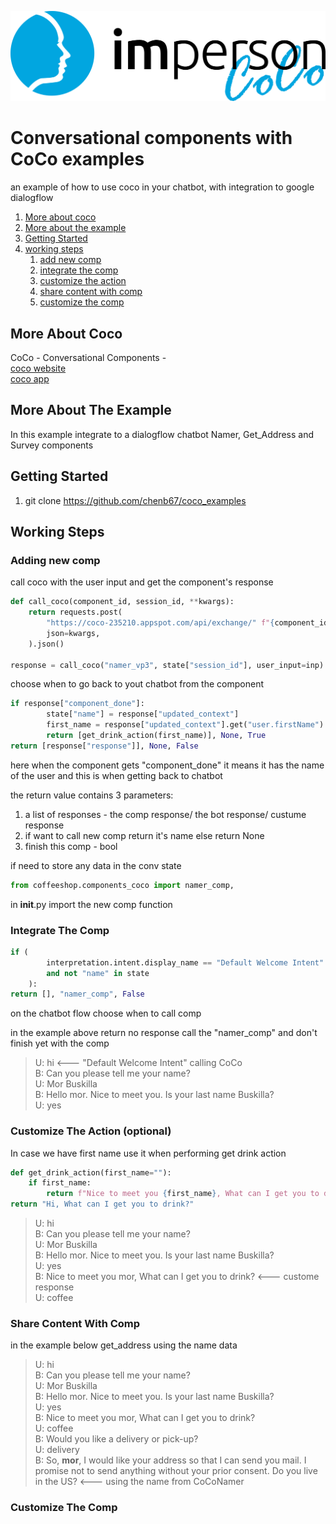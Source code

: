![alt text](imperson_logo_black.png)

# Conversational components with CoCo examples

an example of how to use coco in your chatbot, with integration to google dialogflow

1. [More about coco](#MoreAboutCoco)
2. [More about the example](#MoreAboutExample)
3. [Getting Started](#GettingStarted)
4. [working steps](#GettingStarted)
    1. [add new comp](#subparagraph1)
    2. [integrate the comp](#IntegrateComp)
    3. [customize the action](#CustomizeAction)
    4. [share content with comp](#ShareContent)
    5. [customize the comp](#CustomizeComp)

## More About Coco <a name="MoreAboutCoco"></a>
CoCo - Conversational Components -   
[coco website](https://www.coco.imperson.com/)  
[coco app](https://app.coco.imperson.com/)  

## More About The Example <a name="MorAboutExample"></a>
In this example integrate to a dialogflow chatbot Namer, Get_Address and Survey components 

## Getting Started<a name="GettingStarted"></a>
1. git clone https://github.com/chenb67/coco_examples


## Working Steps <a name="GettingStarted"></a>

### Adding new comp <a name="subparagraph1"></a>
call coco with the user input and get the component's response

```python
def call_coco(component_id, session_id, **kwargs):
    return requests.post(
        "https://coco-235210.appspot.com/api/exchange/" f"{component_id}/{session_id}",
        json=kwargs,
    ).json()

response = call_coco("namer_vp3", state["session_id"], user_input=inp)
```

choose when to go back to yout chatbot from the component

```python
if response["component_done"]:
        state["name"] = response["updated_context"]
        first_name = response["updated_context"].get("user.firstName")
        return [get_drink_action(first_name)], None, True
return [response["response"]], None, False
```
here when the component gets "component_done" it means it has the name of the user and this is when getting back to chatbot

the return value contains 3 parameters:
1. a list of responses - the comp response/ the bot response/ custume response
2. if want to call new comp return it's name else return None
3. finish this comp - bool

if need to store any data in the conv state 

```python
from coffeeshop.components_coco import namer_comp,
```
in __init__.py import the new comp function

### Integrate The Comp <a name="IntegrateComp"></a>

```python
if (
        interpretation.intent.display_name == "Default Welcome Intent"
        and not "name" in state
    ):
return [], "namer_comp", False
```
on the chatbot flow choose when to call comp

in the example above return no response call the "namer_comp" and don't finish yet with the comp


> U: hi  <--- "Default Welcome Intent" calling CoCo  
> B: Can you please tell me your name?  
> U: Mor Buskilla  
> B: Hello mor. Nice to meet you. Is your last name Buskilla?   
> U: yes  

### Customize The Action (optional) <a name="CustomizeAction"></a>
In case we have first name use it when performing get drink action
```python
def get_drink_action(first_name=""):
    if first_name:
        return f"Nice to meet you {first_name}, What can I get you to drink?"
return "Hi, What can I get you to drink?"
```


> U: hi  
> B: Can you please tell me your name?  
> U: Mor Buskilla  
> B: Hello mor. Nice to meet you. Is your last name Buskilla?  
> U: yes                                                     
> B: Nice to meet you mor, What can I get you to drink?      <--- custome response      
> U: coffee  


### Share Content With Comp <a name="ShareContent"></a>
in the example below get_address using the name data 

> U: hi  
> B: Can you please tell me your name?  
> U: Mor Buskilla  
> B: Hello mor. Nice to meet you. Is your last name Buskilla?  
> U: yes  
> B: Nice to meet you mor, What can I get you to drink?  
> U: coffee  
> B: Would you like a delivery or pick-up?  
> U: delivery  
> B: So, **mor**, I would like your address so that I can send you mail. I promise not to send anything without your prior consent.  Do you live in the US?               <--- using the name from CoCoNamer   



### Customize The Comp <a name="CustomizeComp"></a>
